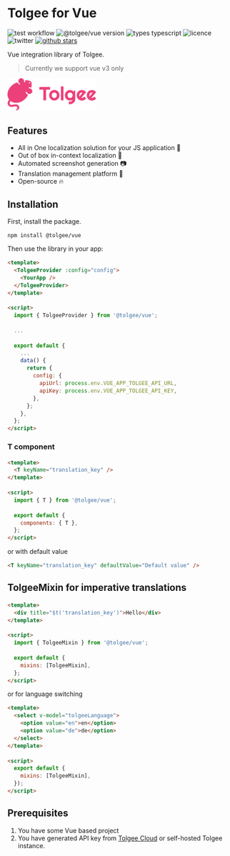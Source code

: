 # Tolgee for Vue

![test workflow](https://github.com/tolgee/tolgee-js/actions/workflows/test.yml/badge.svg)
![@tolgee/vue version](https://img.shields.io/npm/v/@tolgee/vue?label=%40tolgee%2Fvue)
![types typescript](https://img.shields.io/badge/Types-Typescript-blue)
![licence](https://img.shields.io/github/license/tolgee/tolgee-js)
![twitter](https://img.shields.io/twitter/follow/Tolgee_i18n?style=social)
[![github stars](https://img.shields.io/github/stars/tolgee/tolgee-js?style=social)](https://github.com/tolgee/tolgee-js)

Vue integration library of Tolgee.

> Currently we support vue v3 only

[<img src="https://raw.githubusercontent.com/tolgee/documentation/main/tolgee_logo_text.svg" alt="Tolgee" width="200" />](https://tolgee.io)

## Features

- All in One localization solution for your JS application 🙌
- Out of box in-context localization 🎉
- Automated screenshot generation 📷
- Translation management platform 🎈
- Open-source 🔥

## Installation

First, install the package.

    npm install @tolgee/vue

Then use the library in your app:

```html
<template>
  <TolgeeProvider :config="config">
    <YourApp />
  </TolgeeProvider>
</template>

<script>
  import { TolgeeProvider } from '@tolgee/vue';

  ...

  export default {
    ...
    data() {
      return {
        config: {
          apiUrl: process.env.VUE_APP_TOLGEE_API_URL,
          apiKey: process.env.VUE_APP_TOLGEE_API_KEY,
        },
      };
    },
  };
</script>
```

<!-- ## Usage -->

<!-- coding gif -->

<!-- To translate texts using Tolgee React integration, you can use `T` component or `useTranslate` hook. -->

### T component

```html
<template>
  <T keyName="translation_key" />
</template>

<script>
  import { T } from '@tolgee/vue';

  export default {
    components: { T },
  };
</script>
```

or with default value

```html
<T keyName="translation_key" defaultValue="Default value" />
```

## TolgeeMixin for imperative translations

```html
<template>
  <div title="$t('translation_key')">Hello</div>
</template>

<script>
  import { TolgeeMixin } from '@tolgee/vue';

  export default {
    mixins: [TolgeeMixin],
  };
</script>
```

or for language switching

```html
<template>
  <select v-model="tolgeeLanguage">
    <option value="en">en</option>
    <option value="de">de</option>
  </select>
</template>

<script>
  export default {
    mixins: [TolgeeMixin],
  });
</script>
```

## Prerequisites

1. You have some Vue based project
2. You have generated API key from [Tolgee Cloud](https://app.tolgee.io) or self-hosted Tolgee instance.

<!-- ## Quick integration guide -->

<!-- integration guide gif -->

<!-- Learn more at our [documentation website 📖](https://tolgee.io). -->
